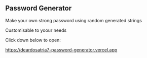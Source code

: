 ## Password Generator

Make your own strong password using random generated strings

Customisable to yoour needs

Click down below to open:

<a href="https://deardosatria7-password-generator.vercel.app" target="_blank">https://deardosatria7-password-generator.vercel.app</a>
